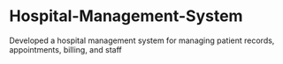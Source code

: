 # Hospital-Management-System
 Developed a hospital management system for managing patient records, appointments, billing, and staff
